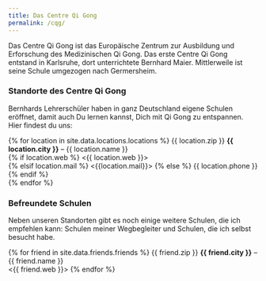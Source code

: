 ```yaml
---
title: Das Centre Qi Gong
permalink: /cqg/
---
```


Das Centre Qi Gong ist das Europäische Zentrum zur Ausbildung und Erforschung des Medizinischen Qi Gong. Das erste Centre Qi Gong entstand in Karlsruhe, dort unterrichtete Bernhard Maier. Mittlerweile ist seine Schule umgezogen nach Germersheim.

### Standorte des Centre Qi Gong
Bernhards Lehrerschüler haben in ganz Deutschland eigene Schulen eröffnet, damit auch Du lernen kannst, Dich mit Qi Gong zu entspannen.
Hier findest du uns:

{% for location in site.data.locations.locations %}
  {{ location.zip }} **{{ location.city }}** – {{ location.name }}  
  {% if location.web %} <{{ location.web }}>  
  {% elsif location.mail %} <{{location.mail}}>
  {% else %} {{ location.phone }}
  {% endif %}  
{% endfor %}


### Befreundete Schulen
Neben unseren Standorten gibt es noch einige weitere Schulen, die ich empfehlen kann: Schulen meiner Wegbegleiter und Schulen, die ich selbst besucht habe.

{% for friend in site.data.friends.friends %}
{{ friend.zip }} **{{ friend.city }}** – {{ friend.name }}  
<{{ friend.web }}>
{% endfor %}
